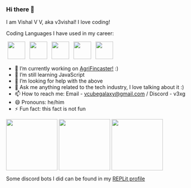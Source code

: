 ### Hi there 👋
I am Vishal V V, aka v3vishal! I love coding!

Coding Languages I have used in my career:

<img width=48 height=48 hspace=4 src="https://cdn.jsdelivr.net/gh/devicons/devicon@latest/icons/html5/html5-original.svg" /> <img width=48 height=48 hspace=4 src="https://cdn.jsdelivr.net/gh/devicons/devicon@latest/icons/css3/css3-original.svg" /> <img width=48 height=48 hspace=4 src="https://cdn.jsdelivr.net/gh/devicons/devicon@latest/icons/javascript/javascript-original.svg" /> <img width=48 height=48 hspace=4 src="https://cdn.jsdelivr.net/gh/devicons/devicon@latest/icons/python/python-original.svg" /> <img width=48 height=48 hspace=4 src="https://cdn.jsdelivr.net/gh/devicons/devicon@latest/icons/kotlin/kotlin-original.svg" />

- 🔭 I’m currently working on [AgriFincaster!](https://github.com/v3vishal/agri-fincaster) :)
- 🌱 I’m still learning JavaScript
- 🤔 I’m looking for help with the above
- 💬 Ask me anything related to the tech industry, I love talking about it :)
- 📫 How to reach me: Email - vcubegalaxy@gmail.com / Discord - v3xg
- 😄 Pronouns: he/him
- ⚡ Fun fact: this fact is not fun

<img height=140 align="center" src="https://github-readme-stats.vercel.app/api?username=v3vishal&title_color=C5FCFF&icon_color=F7CDFF&show_icons=true&text_color=BFE3FF&bg_color=122039&hide_border=true&border_radius=10"/> <img height=140 align="center" src="https://github-readme-stats.vercel.app/api/top-langs?username=v3vishal&title_color=C5FCFF&icon_color=F7CDFF&show_icons=true&text_color=BFE3FF&bg_color=122039&hide_border=true&border_radius=7&layout=compact&langs_count=4&card_width=200&hide=vim%20script" /> <img height=140 align="center" src="https://streak-stats.demolab.com?user=v3vishal&theme=dark&hide_border=true&border_radius=10&card_width=300&background=122039&fire=F7CDFF&ring=F7CDFF&currStreakLabel=BFE3FF&sideLabels=BFE3FF&sideNums=C5FCFF&hide_longest_streak=true" />

Some discord bots I did can be found in my [REPLit profile](https://replit.com/@VishalVV)

<!--
**v3vishal/v3vishal** is a ✨ _special_ ✨ repository because its `README.md` (this file) appears on your GitHub profile.

Here are some ideas to get you started:

- 🔭 I’m currently working on ...
- 🌱 I’m currently learning ...
- 👯 I’m looking to collaborate on ...
- 🤔 I’m looking for help with ...
- 💬 Ask me about ...
- 📫 How to reach me: ...
- 😄 Pronouns: ...
- ⚡ Fun fact: ...
-->
